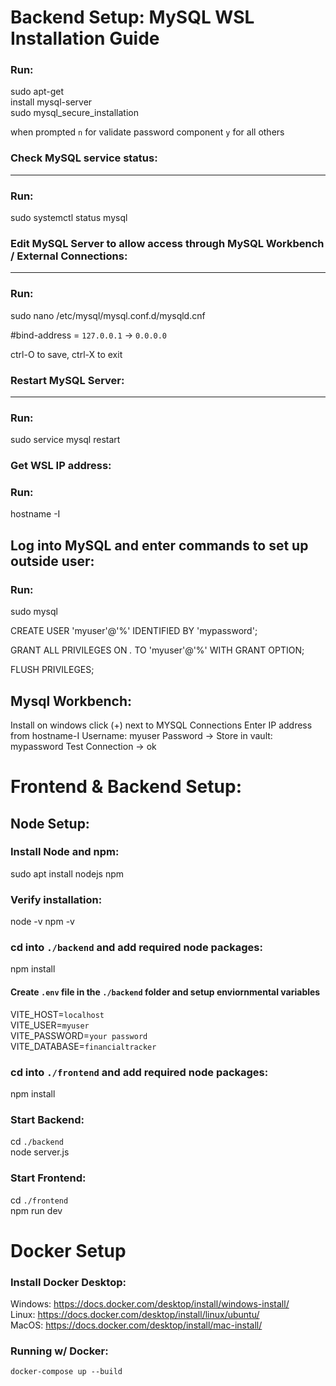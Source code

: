 # Backend Setup: MySQL WSL Installation Guide

### Run:
sudo apt-get\
install mysql-server\
sudo mysql_secure_installation

when prompted `n` for validate password component `y` for all others

### Check MySQL service status:
--------------------------------

### Run:
sudo systemctl status mysql


### Edit MySQL Server to allow access through MySQL Workbench / External Connections:
---------------------------------------

### Run:
sudo nano /etc/mysql/mysql.conf.d/mysqld.cnf

#bind-address = `127.0.0.1` -> `0.0.0.0`

ctrl-O to save, ctrl-X to exit

### Restart MySQL Server:
--------------------------

### Run:

sudo service mysql restart

### Get WSL IP address:

### Run:
hostname -I

## Log into MySQL and enter commands to set up outside user:

### Run:

sudo mysql

CREATE USER 'myuser'@'%' IDENTIFIED BY 'mypassword';

GRANT ALL PRIVILEGES ON *.* TO 'myuser'@'%' WITH GRANT OPTION;

FLUSH PRIVILEGES;

## Mysql Workbench:

Install on windows
click (+) next to MYSQL Connections
Enter IP address from hostname-I
Username: myuser
Password -> Store in vault: mypassword
Test Connection -> ok


# Frontend & Backend Setup:

## Node Setup:

### Install Node and npm:

sudo apt install nodejs npm

### Verify installation:
node -v
npm -v

### cd into `./backend` and add required node packages: 
npm install

#### Create `.env` file in the `./backend` folder and setup enviornmental variables
VITE_HOST=`localhost`\
VITE_USER=`myuser`\
VITE_PASSWORD=`your password`\
VITE_DATABASE=`financialtracker`

### cd into `./frontend` and add required node packages: 
npm install

### Start Backend:
cd `./backend`\
node server.js

### Start Frontend:
cd `./frontend`\
npm run dev

# Docker Setup

### Install Docker Desktop:
Windows: <https://docs.docker.com/desktop/install/windows-install/>\
Linux: <https://docs.docker.com/desktop/install/linux/ubuntu/>\
MacOS: <https://docs.docker.com/desktop/install/mac-install/>

### Running w/ Docker:
`docker-compose up --build`
